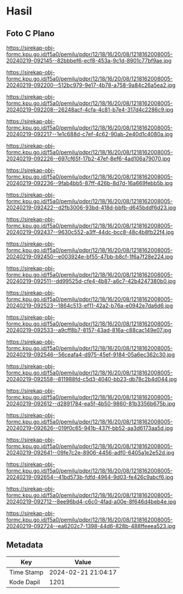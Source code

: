 # Hasil

## Foto C Plano

https://sirekap-obj-formc.kpu.go.id/f5a0/pemilu/pdpr/12/18/16/20/08/1218162008005-20240219-092145--82bbbef6-ecf8-453a-9c1d-8901c77bf9ae.jpg

https://sirekap-obj-formc.kpu.go.id/f5a0/pemilu/pdpr/12/18/16/20/08/1218162008005-20240219-092200--512bc979-9e17-4b78-a758-9a84c26a5ea2.jpg

https://sirekap-obj-formc.kpu.go.id/f5a0/pemilu/pdpr/12/18/16/20/08/1218162008005-20240219-092208--26248acf-4cfa-4c81-b7e4-317d4c2286c9.jpg

https://sirekap-obj-formc.kpu.go.id/f5a0/pemilu/pdpr/12/18/16/20/08/1218162008005-20240219-092217--1e1c688d-c7ef-4c62-90ab-2e40d1c4080a.jpg

https://sirekap-obj-formc.kpu.go.id/f5a0/pemilu/pdpr/12/18/16/20/08/1218162008005-20240219-092226--697cf65f-17b2-47ef-8ef6-4ad106a79070.jpg

https://sirekap-obj-formc.kpu.go.id/f5a0/pemilu/pdpr/12/18/16/20/08/1218162008005-20240219-092236--9fab4bb5-87ff-426b-8d7d-16a669febb5b.jpg

https://sirekap-obj-formc.kpu.go.id/f5a0/pemilu/pdpr/12/18/16/20/08/1218162008005-20240219-092422--d2fb3006-93bd-418d-bbfb-d645bddf6d23.jpg

https://sirekap-obj-formc.kpu.go.id/f5a0/pemilu/pdpr/12/18/16/20/08/1218162008005-20240219-092437--9630c552-a3ff-44dc-bcc8-48c4b8fb22f4.jpg

https://sirekap-obj-formc.kpu.go.id/f5a0/pemilu/pdpr/12/18/16/20/08/1218162008005-20240219-092450--e003924e-bf55-47bb-b8cf-1f6a7f28e224.jpg

https://sirekap-obj-formc.kpu.go.id/f5a0/pemilu/pdpr/12/18/16/20/08/1218162008005-20240219-092511--dd99525d-cfe4-4b87-a6c7-42b4247380b0.jpg

https://sirekap-obj-formc.kpu.go.id/f5a0/pemilu/pdpr/12/18/16/20/08/1218162008005-20240219-092523--1864c513-ef11-42a2-b76a-e0942e7da6d6.jpg

https://sirekap-obj-formc.kpu.go.id/f5a0/pemilu/pdpr/12/18/16/20/08/1218162008005-20240219-092533--a9cff8b7-8157-43ad-816a-c88cac149e07.jpg

https://sirekap-obj-formc.kpu.go.id/f5a0/pemilu/pdpr/12/18/16/20/08/1218162008005-20240219-092546--56ceafa4-d975-45ef-9184-05a6ec362c30.jpg

https://sirekap-obj-formc.kpu.go.id/f5a0/pemilu/pdpr/12/18/16/20/08/1218162008005-20240219-092558--811988fd-c5d3-4040-bb23-db78c2b4d044.jpg

https://sirekap-obj-formc.kpu.go.id/f5a0/pemilu/pdpr/12/18/16/20/08/1218162008005-20240219-092612--d2891784-ea5f-4b50-9860-81b3356b675b.jpg

https://sirekap-obj-formc.kpu.go.id/f5a0/pemilu/pdpr/12/18/16/20/08/1218162008005-20240219-092626--019f0c65-941b-437f-bb52-aa3d6173aa5d.jpg

https://sirekap-obj-formc.kpu.go.id/f5a0/pemilu/pdpr/12/18/16/20/08/1218162008005-20240219-092641--09fe7c2e-8906-4456-adf0-6405a1e2e52d.jpg

https://sirekap-obj-formc.kpu.go.id/f5a0/pemilu/pdpr/12/18/16/20/08/1218162008005-20240219-092654--41bd573b-fdfd-4964-9d03-fe426c9abcf6.jpg

https://sirekap-obj-formc.kpu.go.id/f5a0/pemilu/pdpr/12/18/16/20/08/1218162008005-20240219-092712--8ee96bd4-c6c0-4fad-a00e-8f646d4beb4e.jpg

https://sirekap-obj-formc.kpu.go.id/f5a0/pemilu/pdpr/12/18/16/20/08/1218162008005-20240219-092724--ea6202c7-1398-44d6-828b-488ffeeea523.jpg


## Metadata

| Key        | Value               |
| ---------- | ------------------- |
| Time Stamp | 2024-02-21 21:04:17 |
| Kode Dapil | 1201                |



